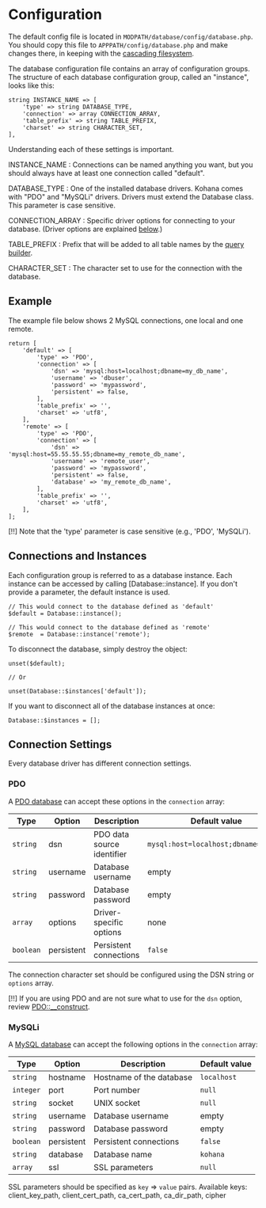 # Configuration

The default config file is located in `MODPATH/database/config/database.php`. You should copy this file to `APPPATH/config/database.php` and make changes there, in keeping with the [cascading filesystem](../kohana/files).

The database configuration file contains an array of configuration groups. The structure of each database configuration group, called an "instance", looks like this:

    string INSTANCE_NAME => [
        'type' => string DATABASE_TYPE,
        'connection' => array CONNECTION_ARRAY,
        'table_prefix' => string TABLE_PREFIX,
        'charset' => string CHARACTER_SET,
    ],


Understanding each of these settings is important.

INSTANCE_NAME
:  Connections can be named anything you want, but you should always have at least one connection called "default".

DATABASE_TYPE
:  One of the installed database drivers. Kohana comes with "PDO" and "MySQLi" drivers. Drivers must extend the Database class. This parameter is case sensitive.

CONNECTION_ARRAY
:  Specific driver options for connecting to your database. (Driver options are explained [below](#connection-settings).)

TABLE_PREFIX
:  Prefix that will be added to all table names by the [query builder](query/builder).

CHARACTER_SET
:  The character set to use for the connection with the database.

## Example

The example file below shows 2 MySQL connections, one local and one remote.

    return [
        'default' => [
            'type' => 'PDO',
            'connection' => [
                'dsn' => 'mysql:host=localhost;dbname=my_db_name',
                'username' => 'dbuser',
                'password' => 'mypassword',
                'persistent' => false,
            ],
            'table_prefix' => '',
            'charset' => 'utf8',
        ],
        'remote' => [
            'type' => 'PDO',
            'connection' => [
                'dsn' => 'mysql:host=55.55.55.55;dbname=my_remote_db_name',
                'username' => 'remote_user',
                'password' => 'mypassword',
                'persistent' => false,
                'database' => 'my_remote_db_name',
            ],
            'table_prefix' => '',
            'charset' => 'utf8',
        ],
    ];

[!!] Note that the 'type' parameter is case sensitive (e.g., 'PDO', 'MySQLi').

## Connections and Instances

Each configuration group is referred to as a database instance. Each instance can be accessed by calling [Database::instance]. If you don't provide a parameter, the default instance is used.

    // This would connect to the database defined as 'default'
    $default = Database::instance();

    // This would connect to the database defined as 'remote'
    $remote  = Database::instance('remote');

To disconnect the database, simply destroy the object:

    unset($default);

    // Or

    unset(Database::$instances['default']);

If you want to disconnect all of the database instances at once:

    Database::$instances = [];

## Connection Settings

Every database driver has different connection settings.

### PDO

A [PDO database](http://php.net/manual/en/book.pdo.php) can accept these options in the `connection` array:

Type      | Option     |  Description               | Default value
----------|------------|----------------------------| -------------------------
`string`  | dsn        | PDO data source identifier | `mysql:host=localhost;dbname=kohana`
`string`  | username   | Database username          | empty
`string`  | password   | Database password          | empty
`array`   | options    | Driver-specific options    | none
`boolean` | persistent | Persistent connections     | `false`

The connection character set should be configured using the DSN string or `options` array.

[!!] If you are using PDO and are not sure what to use for the `dsn` option, review [PDO::__construct](http://php.net/pdo.construct).

### MySQLi

A [MySQL database](http://php.net/manual/en/book.mysqli.php) can accept the following options in the `connection` array:

Type      | Option     |  Description               | Default value
----------|------------|----------------------------| -------------------------
`string`  | hostname   | Hostname of the database   | `localhost`
`integer` | port       | Port number                | `null`
`string`  | socket     | UNIX socket                | `null`
`string`  | username   | Database username          | empty
`string`  | password   | Database password          | empty
`boolean` | persistent | Persistent connections     | `false`
`string`  | database   | Database name              | `kohana`
`array`   | ssl        | SSL parameters             | `null`

SSL parameters should be specified as `key` => `value` pairs.
Available keys: client_key_path, client_cert_path, ca_cert_path, ca_dir_path, cipher